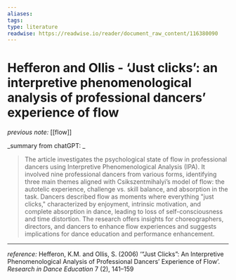 ```yaml
---
aliases: 
tags: 
type: literature
readwise: https://readwise.io/reader/document_raw_content/116380090
---
```


# Hefferon and Ollis - ‘Just clicks’: an interpretive phenomenological analysis of professional dancers’ experience of flow

_previous note:_ [[flow]]

_summary from chatGPT: _

> The article investigates the psychological state of flow in professional dancers using Interpretive Phenomenological Analysis (IPA). It involved nine professional dancers from various forms, identifying three main themes aligned with Csikszentmihalyi’s model of flow: the autotelic experience, challenge vs. skill balance, and absorption in the task. Dancers described flow as moments where everything "just clicks," characterized by enjoyment, intrinsic motivation, and complete absorption in dance, leading to loss of self-consciousness and time distortion. The research offers insights for choreographers, directors, and dancers to enhance flow experiences and suggests implications for dance education and performance enhancement.



---
_reference:_ Hefferon, K.M. and Ollis, S. (2006) ‘“Just Clicks”: An Interpretive Phenomenological Analysis of Professional Dancers’ Experience of Flow’. _Research in Dance Education_ 7 (2), 141–159